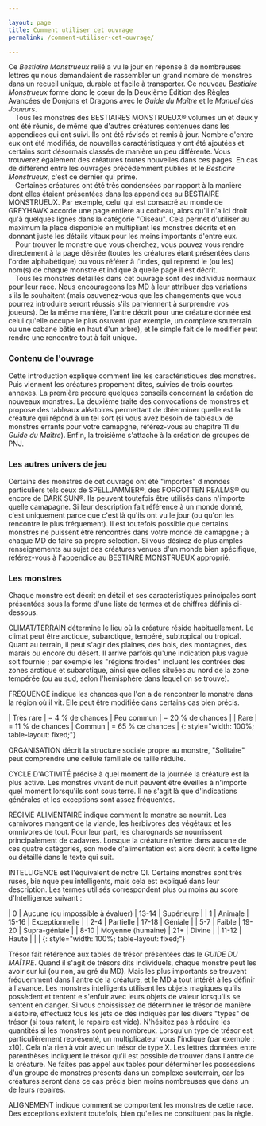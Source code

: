 ```yaml
---

layout: page
title: Comment utiliser cet ouvrage
permalink: /comment-utiliser-cet-ouvrage/

---
```


Ce _Bestiaire Monstrueux_ relié a vu le jour en réponse à de nombreuses lettres qu nous demandaient de rassembler un grand nombre de monstres dans un recueil unique, durable et facile à transporter. Ce nouveau _Bestiaire Monstrueux_ forme donc le cœur de la Deuxième Édition des Règles Avancées de Donjons et Dragons avec le _Guide du Maître_ et le _Manuel des Joueurs_.  
&emsp;Tous les monstres des BESTIAIRES MONSTRUEUX® volumes un et deux y ont été réunis, de même que d'autres créatures contenues dans les appendices qui ont suivi. Ils ont été révisés et remis à jour. Nombre d'entre eux ont été modifiés, de nouvelles caractéristiques y ont été ajoutées et certains sont désormais classés de manière un peu différente. Vous trouverez également des créatures toutes nouvelles dans ces pages. En cas de différend entre les ouvrages précédemment publiés et le _Bestiaire Monstrueux_, c'est ce dernier qui prime.  
&emsp;Certaines créatures ont été très condensées par rapport à la manière dont elles étaient présentées dans les appendices au BESTIAIRE MONSTRUEUX. Par exemple, celui qui est consacré au monde de GREYHAWK accorde une page entière au corbeau, alors qu'il n'a ici droit qu'à quelques lignes dans la catégorie "Oiseau". Cela permet d'utiliser au maximum la place disponible en multipliant les monstres décrits et en donnant juste les détails vitaux pour les moins importants d'entre eux.  
&emsp;Pour trouver le monstre que vous cherchez, vous pouvez vous rendre directement à la page désirée (toutes les créatures étant présentées dans l'ordre alphabétique) ou vous référer à l'indes, qui reprend le (ou les) nom(s) de chaque monstre et indique à quelle page il est décrit.  
&emsp;Tous les monstres détaillés dans cet ouvrage sont des individus normaux pour leur race. Nous encourageons les MD à leur attribuer des variations s'ils le souhaitent (mais osuvenez-vous que les changements que vous pourrez introduire seront réussis s'ils parviennent à surprendre vos joueurs). De la même manière, l'antre décrit pour une créature donnée est celui qu'elle occupe le plus osuvent (par exemple, un complexe souterrain ou une cabane bâtie en haut d'un arbre), et le simple fait de le modifier peut rendre une rencontre tout à fait unique.

### Contenu de l'ouvrage

Cette introduction explique comment lire les caractéristiques des monstres. Puis viennent les créatures propement dites, suivies de trois courtes annexes. La première procure quelques conseils concernant la création de nouveaux monstres. La deuxième traite des convocations de monstres et propose des tableaux aléatoires permettant de dtéerminer quelle est la créature qui répond à un tel sort (si vous avez besoin de tableaux de monstres errants pour votre camapgne, référez-vous au chapitre 11 du _Guide du Maître_). Enfin, la troisième s'attache à la création de groupes de PNJ.

### Les autres univers de jeu

Certains des monstres de cet ouvrage ont été "importés" d mondes particuliers tels ceux de SPELLJAMMER®, des FORGOTTEN REALMS® ou encore de DARK SUN®. Ils peuvent toutefois être utilisés dans n'importe quelle camapagne. Si leur description fait référence à un monde donné, c'est uniquement parce que c'est là qu'ils ont vu le jour (ou qu'on les rencontre le plus fréquement). Il est toutefois possible que certains monstres ne puissent être rencontrés dans votre monde de camapgne ; à chaque MD de faire sa propre sélection. Si vous désirez de plus amples renseignements au sujet des créatures venues d'un monde bien spécifique, référez-vous à l'appendice au BESTIAIRE MONSTRUEUX approprié.

### Les monstres

Chaque monstre est décrit en détail et ses caractéristiques principales sont présentées sous la forme d'une liste de termes et de chiffres définis ci-dessous.

<span class="heading">CLIMAT/TERRAIN</span> détermine le lieu où la créature réside habituellement. Le climat peut être arctique, subarctique, tempéré, subtropical ou tropical. Quant au terrain, il peut s'agir des plaines, des bois, des montagnes, des marais ou encore du désert. Il arrive parfois qu'une indication plus vague soit fournie ; par exemple les "régions froides" incluent les contrées des zones arctique et subarctique, ainsi que celles situées au nord de la zone tempérée (ou au sud, selon l'hémisphère dans lequel on se trouve).

<span class="heading">FRÉQUENCE</span> indique les chances que l'on a de rencontrer le monstre dans la région où il vit. Elle peut être modifiée dans certains cas bien précis.

| Très rare | = 4 % de chances  | Peu commun | = 20 % de chances |
| Rare      | = 11 % de chances | Commun     | = 65 % ce chances |
{: style="width: 100%; table-layout: fixed;"}

<span class="heading">ORGANISATION</span> décrit la structure sociale propre au monstre, "Solitaire" peut comprendre une cellule familiale de taille réduite.

<span class="heading">CYCLE D'ACTIVITÉ</span> précise à quel moment de la journée la créature est la plus active. Les monstres vivant de nuit peuvent être éveillés à n'importe quel moment lorsqu'ils sont sous terre. Il ne s'agit là que d'indications générales et les exceptions sont assez fréquentes.

<span class="heading">RÉGIME ALIMENTAIRE</span> indique comment le monstre se nourrit. Les carnivores mangent de la viande, les herbivores des végétaux et les omnivores de tout. Pour leur part, les charognards se nourrissent principalement de cadavres. Lorsque la créature n'entre dans aucune de ces quatre catégories, son mode d'alimentation est alors décrit à cette ligne ou détaillé dans le texte qui suit.

<span class="heading">INTELLIGENCE</span> est l'équivalent de notre QI. Certains monstres sont très rusés, bie nque peu intelligents, mais cela est expliqué dans leur description. Les termes utilisés correspondent plus ou moins au score d'Intelligence suivant :

| 0     | Aucune (ou impossible à évaluer) | 13-14 | Supérieure     |
| 1     | Animale                          | 15-16 | Exceptionnelle |
| 2-4   | Partielle                        | 17-18 | Géniale        |
| 5-7   | Faible						   | 19-20 | Supra-géniale  |
| 8-10  | Moyenne (humaine)                | 21+   | Divine         |
| 11-12 | Haute                            |       |                |
{: style="width: 100%; table-layout: fixed;"}

<span class="heading">Trésor</span> fait référence aux tables de trésor présentées das le _GUIDE DU MAÎTRE_. Quand il s'agit de trésors dits individuels, chaque monstre peut les avoir sur lui (ou non, au gré du MD). Mais les plus importants se trouvent fréquemment dans l'antre de la créature, et le MD a tout intérêt à les définir à l'avance. Les monstres intelligents utilisent les objets magiques qu'ils possèdent et tentent e s'enfuir avec leurs objets de valeur lorsqu'ils se sentent en danger. Si vous choississez de déterminer le trésor de manière aléatoire, effectuez tous les jets de dés indiqués par les divers "types" de trésor (si tous ratent, le repaire est vide). N'hésitez pas à réduire les quantités si les monstres sont peu nombreux. Lorsqu'un type de trésor est particulièrement représenté, un multiplicateur vous l'indique (par exemple : x10). Cela n'a rien à voir avec un trésor de type X. Les lettres données entre parenthèses indiquent le trésor qu'il est possible de trouver dans l'antre de la créature. Ne faites pas appel aux tables pour déterminer les possessions d'un groupe de monstres présents dans un complexe souterrain, car les créatures seront dans ce cas précis bien moins nombreuses que dans un de leurs repaires.

<span class="heading">ALIGNEMENT</span> indique comment se comportent les monstres de cette race. Des exceptions existent toutefois, bien qu'elles ne constituent pas la règle.